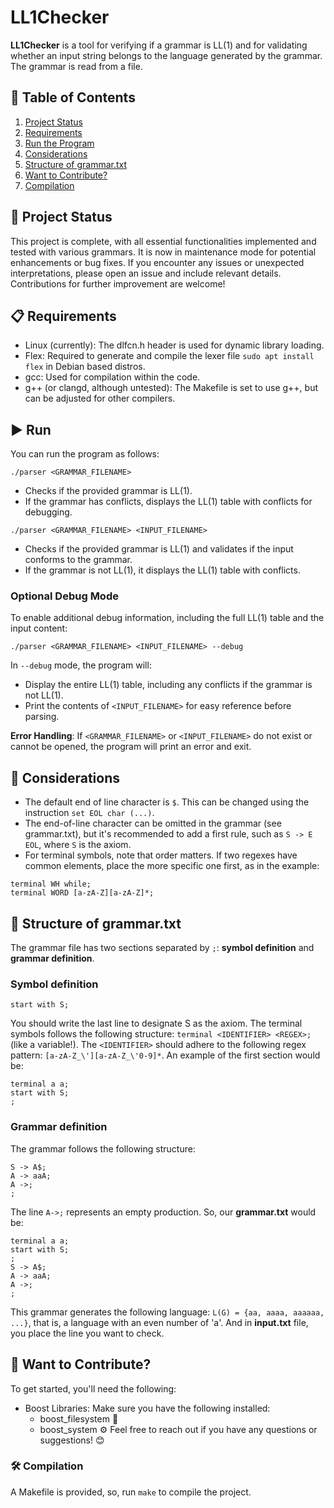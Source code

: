 # LL1Checker
**LL1Checker** is a tool for verifying if a grammar is LL(1) and for validating whether an input string belongs to the language generated by the grammar. The grammar is read from a file.

## 📖 Table of Contents
1. [Project Status](#-project-status)
2. [Requirements](#-requirements)
3. [Run the Program](#%EF%B8%8F-run)
4. [Considerations](#-considerations)
5. [Structure of grammar.txt](#-structure-of-grammartxt)
6. [Want to Contribute?](#-want-to-contribute)
7. [Compilation](#%EF%B8%8F-compilation)

## 🚀 Project Status

This project is complete, with all essential functionalities implemented and tested with various grammars. It is now in maintenance mode for potential enhancements or bug fixes. 
If you encounter any issues or unexpected interpretations, please open an issue and include relevant details. Contributions for further improvement are welcome!


## 📋 Requirements

- Linux (currently): The dlfcn.h header is used for dynamic library loading.
- Flex: Required to generate and compile the lexer file `sudo apt install flex` in Debian based distros.
- gcc: Used for compilation within the code.
- g++ (or clangd, although untested): The Makefile is set to use g++, but can be adjusted for other compilers.

## ▶️ Run

You can run the program as follows:
~~~
./parser <GRAMMAR_FILENAME>
~~~ 
- Checks if the provided grammar is LL(1). 
- If the grammar has conflicts, displays the LL(1) table with conflicts for debugging. 
~~~
./parser <GRAMMAR_FILENAME> <INPUT_FILENAME>
~~~
- Checks if the provided grammar is LL(1) and validates if the input conforms to the grammar.
- If the grammar is not LL(1), it displays the LL(1) table with conflicts.

### Optional Debug Mode
To enable additional debug information, including the full LL(1) table and the input content:
~~~
./parser <GRAMMAR_FILENAME> <INPUT_FILENAME> --debug
~~~
In `--debug` mode, the program will:
- Display the entire LL(1) table, including any conflicts if the grammar is not LL(1).
- Print the contents of `<INPUT_FILENAME>` for easy reference before parsing.

**Error Handling**: 
If `<GRAMMAR_FILENAME>` or `<INPUT_FILENAME>` do not exist or cannot be opened, the program will print an error and exit.

## 📌 Considerations

- The default end of line character is `$`. This can be changed using the instruction `set EOL char (...)`. 
- The end-of-line character can be omitted in the grammar (see grammar.txt), but it's recommended to add a first rule, such as `S -> E EOL`, where `S` is the axiom.
- For terminal symbols, note that order matters. If two regexes have common elements, place the more specific one first, as in the example:
~~~
terminal WH while;
terminal WORD [a-zA-Z][a-zA-Z]*;
~~~

## 📄 Structure of grammar.txt

The grammar file has two sections separated by `;`: **symbol definition** and **grammar definition**.

### Symbol definition
~~~
start with S;
~~~
You should write the last line to designate S as the axiom.
The terminal symbols follows the following structure: `terminal <IDENTIFIER> <REGEX>;` (like a variable!). The `<IDENTIFIER>` should adhere to the following regex pattern: `[a-zA-Z_\'][a-zA-Z_\'0-9]*`.
An example of the first section would be:
~~~
terminal a a;
start with S;
;
~~~
### Grammar definition
The grammar follows the following structure:
~~~
S -> A$;
A -> aaA;
A ->;
;
~~~
The line `A->;` represents an empty production.
So, our **grammar.txt** would be:
~~~
terminal a a;
start with S;
;
S -> A$;
A -> aaA;
A ->;
;
~~~
This grammar generates the following language: `L(G) = {aa, aaaa, aaaaaa, ...}`, that is, a language with an even number of 'a'.
And in **input.txt** file, you place the line you want to check.

## 🤝 Want to Contribute?

To get started, you'll need the following:
- Boost Libraries: Make sure you have the following installed:
  - boost_filesystem 📁
  - boost_system ⚙️
Feel free to reach out if you have any questions or suggestions! 😊

### 🛠️ Compilation
A Makefile is provided, so, run `make` to compile the project.
